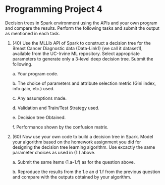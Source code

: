 # Programming Project 4

Decision trees in Spark environment using the APIs and your own program and compare the results. Perform the following tasks and submit the output as mentioned in each task.

1.	(40) Use the MLLib API of Spark to construct a decision tree for the Breast Cancer Diagnostic data (Data-Link1) (we call it dataset1), available from the UC-Irvine ML repository. Select appropriate parameters to generate only a 3-level deep decision tree. Submit the following.

      a.	Your program code.

      b.	The choice of parameters and attribute selection metric (Gini index, info gain, etc.) used.

      c.	Any assumptions made.

      d.	Validation and Train/Test Strategy used.

      e.	Decision tree Obtained.

      f.	Performance shown by the confusion matrix.

2.	(60) Now use your own code to build a decision tree in Spark. Model your algorithm based on the homework assignment you did for designing the decision tree learning algorithm. Use excactly the same parameter choices as used in (1.) above. 

      a.	Submit the same items (1.a-1.f) as for the question above.

      b.	Reproduce the results from the 1.e an d 1.f from the previous question and compare with the outputs obtained by your algorithm.

